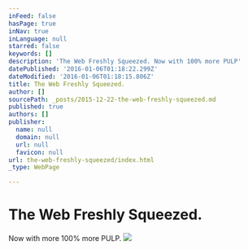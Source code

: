 ```yaml
---
inFeed: false
hasPage: true
inNav: true
inLanguage: null
starred: false
keywords: []
description: 'The Web Freshly Squeezed. Now with 100% more PULP'
datePublished: '2016-01-06T01:18:22.299Z'
dateModified: '2016-01-06T01:18:15.806Z'
title: The Web Freshly Squeezed.
author: []
sourcePath: _posts/2015-12-22-the-web-freshly-squeezed.md
published: true
authors: []
publisher:
  name: null
  domain: null
  url: null
  favicon: null
url: the-web-freshly-squeezed/index.html
_type: WebPage

---
```

# The Web Freshly Squeezed.

Now with more 100% more PULP. ![](https://the-grid-user-content.s3-us-west-2.amazonaws.com/37e316fd-4f3b-4bde-bc24-8d984f070545.png)